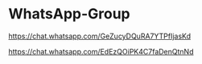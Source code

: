 # WhatsApp-Group
<https://chat.whatsapp.com/GeZucyDQuRA7YTPfIjasKd>

<https://chat.whatsapp.com/EdEzQOiPK4C7faDenQtnNd>

